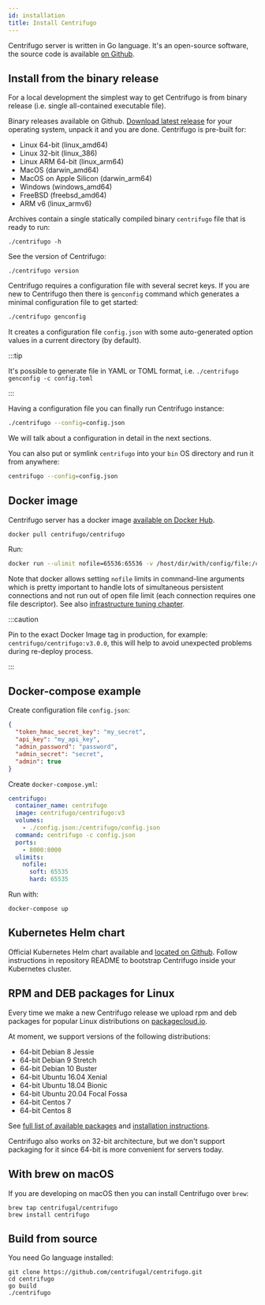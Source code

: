 ```yaml
---
id: installation
title: Install Centrifugo
---
```


Centrifugo server is written in Go language. It's an open-source software, the source code is available [on Github](https://github.com/centrifugal/centrifugo).

## Install from the binary release

For a local development the simplest way to get Centrifugo is from binary release (i.e. single all-contained executable file).

Binary releases available on Github. [Download latest release](https://github.com/centrifugal/centrifugo/releases) for your operating system, unpack it and you are done. Centrifugo is pre-built for:

* Linux 64-bit (linux_amd64)
* Linux 32-bit (linux_386)
* Linux ARM 64-bit (linux_arm64)
* MacOS (darwin_amd64)
* MacOS on Apple Silicon (darwin_arm64)
* Windows (windows_amd64)
* FreeBSD (freebsd_amd64)
* ARM v6 (linux_armv6)

Archives contain a single statically compiled binary `centrifugo` file that is ready to run: 

```
./centrifugo -h
```

See the version of Centrifugo:

```
./centrifugo version
```

Centrifugo requires a configuration file with several secret keys. If you are new to Centrifugo then there is `genconfig` command which generates a minimal configuration file to get started:

```bash
./centrifugo genconfig
```

It creates a configuration file `config.json` with some auto-generated option values in a current directory (by default).

:::tip

It's possible to generate file in YAML or TOML format, i.e. `./centrifugo genconfig -c config.toml`

:::

Having a configuration file you can finally run Centrifugo instance:

```bash
./centrifugo --config=config.json
```

We will talk about a configuration in detail in the next sections.

You can also put or symlink `centrifugo` into your `bin` OS directory and run it from anywhere:

```bash
centrifugo --config=config.json
```

## Docker image

Centrifugo server has a docker image [available on Docker Hub](https://hub.docker.com/r/centrifugo/centrifugo/).

```
docker pull centrifugo/centrifugo
```

Run:

```bash
docker run --ulimit nofile=65536:65536 -v /host/dir/with/config/file:/centrifugo -p 8000:8000 centrifugo/centrifugo centrifugo -c config.json
```

Note that docker allows setting `nofile` limits in command-line arguments which is pretty important to handle lots of simultaneous persistent connections and not run out of open file limit (each connection requires one file descriptor). See also [infrastructure tuning chapter](../server/infra_tuning.md).

:::caution

Pin to the exact Docker Image tag in production, for example: `centrifugo/centrifugo:v3.0.0`, this will help to avoid unexpected problems during re-deploy process. 

:::

## Docker-compose example

Create configuration file `config.json`:

```json
{
  "token_hmac_secret_key": "my_secret",
  "api_key": "my_api_key",
  "admin_password": "password",
  "admin_secret": "secret",
  "admin": true
}
```

Create `docker-compose.yml`:

```yml
centrifugo:
  container_name: centrifugo
  image: centrifugo/centrifugo:v3
  volumes:
    - ./config.json:/centrifugo/config.json
  command: centrifugo -c config.json
  ports:
    - 8000:8000
  ulimits:
    nofile:
      soft: 65535
      hard: 65535
```

Run with:

```
docker-compose up
```

## Kubernetes Helm chart

Official Kubernetes Helm chart available and [located on Github](https://github.com/centrifugal/helm-charts). Follow instructions in repository README to bootstrap Centrifugo inside your Kubernetes cluster.

## RPM and DEB packages for Linux

Every time we make a new Centrifugo release we upload rpm and deb packages for popular Linux distributions on [packagecloud.io](https://packagecloud.io/FZambia/centrifugo).

At moment, we support versions of the following distributions:

* 64-bit Debian 8 Jessie
* 64-bit Debian 9 Stretch
* 64-bit Debian 10 Buster
* 64-bit Ubuntu 16.04 Xenial
* 64-bit Ubuntu 18.04 Bionic
* 64-bit Ubuntu 20.04 Focal Fossa
* 64-bit Centos 7
* 64-bit Centos 8

See [full list of available packages](https://packagecloud.io/FZambia/centrifugo) and [installation instructions](https://packagecloud.io/FZambia/centrifugo/install).

Centrifugo also works on 32-bit architecture, but we don't support packaging for it since 64-bit is more convenient for servers today.

## With brew on macOS

If you are developing on macOS then you can install Centrifugo over `brew`:

```
brew tap centrifugal/centrifugo
brew install centrifugo
```

## Build from source

You need Go language installed:

```
git clone https://github.com/centrifugal/centrifugo.git
cd centrifugo
go build
./centrifugo
```

